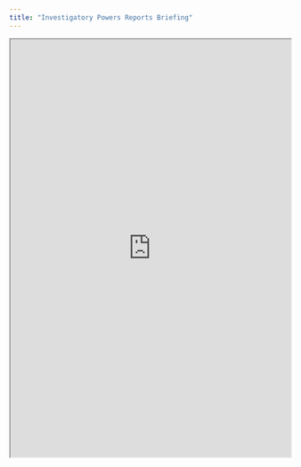 ```yaml
---
title: "Investigatory Powers Reports Briefing"
---
```




<iframe height="750" width="100%" src="https://ewelton.github.io/ktest/wiki.html#Investigatory%20Powers%20Reports%20Briefing"></iframe>
